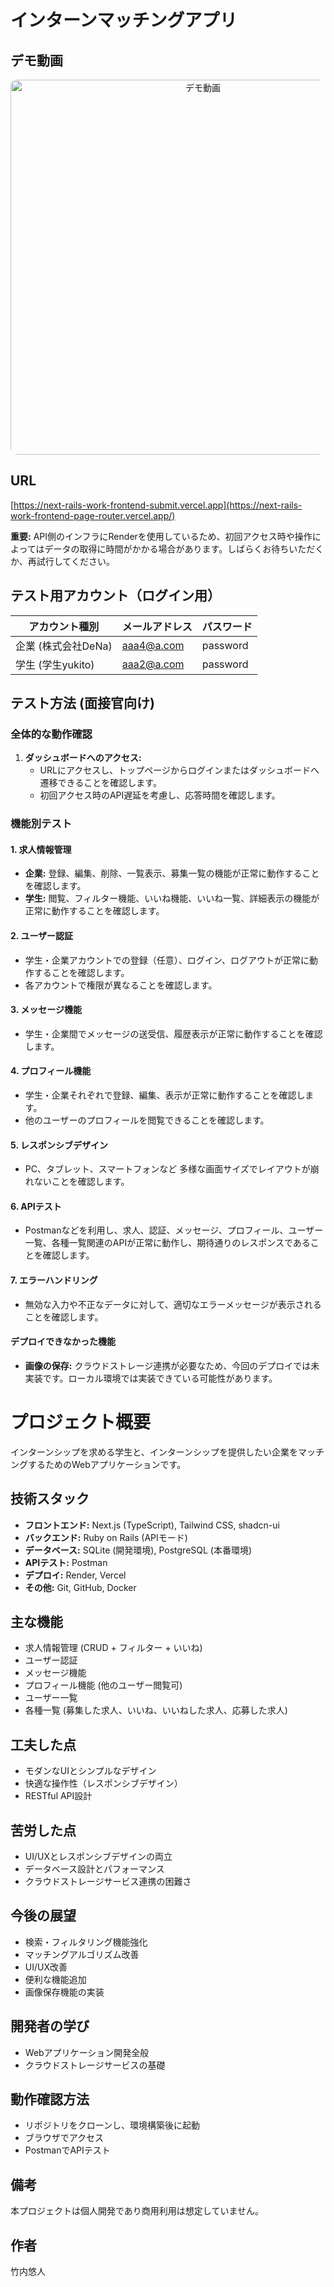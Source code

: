 # インターンマッチングアプリ

## デモ動画
<p align="center">
  <img src="https://github.com/ajdjaiuoapooiad/next-rails-work-frontend-pageRouter/blob/main/-GoogleChrome2025-03-3015-30-15-ezgif.com-video-to-gif-converter.gif" alt="デモ動画" width="600" style="border-radius: 10px;">
</p>

## URL
[https://next-rails-work-frontend-submit.vercel.app](https://next-rails-work-frontend-page-router.vercel.app/)

**重要:** API側のインフラにRenderを使用しているため、初回アクセス時や操作によってはデータの取得に時間がかかる場合があります。しばらくお待ちいただくか、再試行してください。

## テスト用アカウント（ログイン用）

| アカウント種別 | メールアドレス | パスワード |
|---|---|---|
| 企業 (株式会社DeNa) | aaa4@a.com | password |
| 学生 (学生yukito) | aaa2@a.com | password |

## テスト方法 (面接官向け)

### 全体的な動作確認
1.  **ダッシュボードへのアクセス:**
    * URLにアクセスし、トップページからログインまたはダッシュボードへ遷移できることを確認します。
    * 初回アクセス時のAPI遅延を考慮し、応答時間を確認します。

### 機能別テスト

#### 1. 求人情報管理
* **企業:** 登録、編集、削除、一覧表示、募集一覧の機能が正常に動作することを確認します。
* **学生:** 閲覧、フィルター機能、いいね機能、いいね一覧、詳細表示の機能が正常に動作することを確認します。

#### 2. ユーザー認証
* 学生・企業アカウントでの登録（任意）、ログイン、ログアウトが正常に動作することを確認します。
* 各アカウントで権限が異なることを確認します。

#### 3. メッセージ機能
* 学生・企業間でメッセージの送受信、履歴表示が正常に動作することを確認します。

#### 4. プロフィール機能
* 学生・企業それぞれで登録、編集、表示が正常に動作することを確認します。
* 他のユーザーのプロフィールを閲覧できることを確認します。

#### 5. レスポンシブデザイン
* PC、タブレット、スマートフォンなど 多様な画面サイズでレイアウトが崩れないことを確認します。

#### 6. APIテスト
* Postmanなどを利用し、求人、認証、メッセージ、プロフィール、ユーザー一覧、各種一覧関連のAPIが正常に動作し、期待通りのレスポンスであることを確認します。

#### 7. エラーハンドリング
* 無効な入力や不正なデータに対して、適切なエラーメッセージが表示されることを確認します。



#### デプロイできなかった機能
* **画像の保存:** クラウドストレージ連携が必要なため、今回のデプロイでは未実装です。ローカル環境では実装できている可能性があります。

# プロジェクト概要
インターンシップを求める学生と、インターンシップを提供したい企業をマッチングするためのWebアプリケーションです。

## 技術スタック
* **フロントエンド:** Next.js (TypeScript), Tailwind CSS, shadcn-ui
* **バックエンド:** Ruby on Rails (APIモード)
* **データベース:** SQLite (開発環境), PostgreSQL (本番環境)
* **APIテスト:** Postman
* **デプロイ:** Render, Vercel
* **その他:** Git, GitHub, Docker

## 主な機能
* 求人情報管理 (CRUD + フィルター + いいね)
* ユーザー認証
* メッセージ機能
* プロフィール機能 (他のユーザー閲覧可)
* ユーザー一覧
* 各種一覧 (募集した求人、いいね、いいねした求人、応募した求人)

## 工夫した点
* モダンなUIとシンプルなデザイン
* 快適な操作性（レスポンシブデザイン）
* RESTful API設計

## 苦労した点
* UI/UXとレスポンシブデザインの両立
* データベース設計とパフォーマンス
* クラウドストレージサービス連携の困難さ

## 今後の展望
* 検索・フィルタリング機能強化
* マッチングアルゴリズム改善
* UI/UX改善
* 便利な機能追加
* 画像保存機能の実装

## 開発者の学び
* Webアプリケーション開発全般
* クラウドストレージサービスの基礎

## 動作確認方法
* リポジトリをクローンし、環境構築後に起動
* ブラウザでアクセス
* PostmanでAPIテスト

## 備考
本プロジェクトは個人開発であり商用利用は想定していません。

## 作者
竹内悠人

